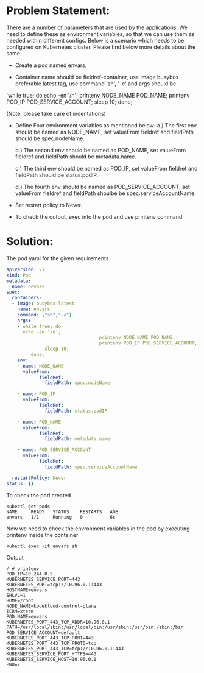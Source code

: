 # **Problem Statement:**
There are a number of parameters that are used by the applications. We need to define these as environment variables, so that we can use them as needed within different configs. Below is a scenario which needs to be configured on Kubernetes cluster. Please find below more details about the same.


- Create a pod named envars.

- Container name should be fieldref-container, use image busybox preferable latest tag, use command 'sh', '-c' and args should be

'while true; do
      echo -en '/n';
                                  printenv NODE_NAME POD_NAME;
                                  printenv POD_IP POD_SERVICE_ACCOUNT;
              sleep 10;
         done;'

(Note: please take care of indentations)

- Define Four environment variables as mentioned below:
    a.) The first env should be named as NODE_NAME, set valueFrom fieldref and fieldPath should be spec.nodeName.

    b.) The second env should be named as POD_NAME, set valueFrom fieldref and fieldPath should be metadata.name.

    c.) The third env should be named as POD_IP, set valueFrom fieldref and fieldPath should be status.podIP.

    d.) The fourth env should be named as POD_SERVICE_ACCOUNT, set valueFrom fieldref and fieldPath shoulbe be spec.serviceAccountName.

- Set restart policy to Never.

- To check the output, exec into the pod and use printenv command.

# **Solution:**

The pod yaml for the given requirements

```yaml
apiVersion: v1
kind: Pod
metadata:
  name: envars
spec:
  containers:
  - image: busybox:latest
    name: envars
    command: ["sh","-c"]
    args:
    - while true; do
      echo -en '/n';
                                  printenv NODE_NAME POD_NAME;
                                  printenv POD_IP POD_SERVICE_ACCOUNT;
              sleep 10;
         done;
    env:
    - name: NODE_NAME
      valueFrom:
            fieldRef:
              fieldPath: spec.nodeName

    - name: POD_IP
      valueFrom: 
            fieldRef:
              fieldPath: status.podIP

    - name: POD_NAME
      valueFrom:
            fieldRef:
              fieldPath: metadata.name

    - name: POD_SERVICE_ACCOUNT
      valueFrom:
            fieldRef:
              fieldPath: spec.serviceAccountName

  restartPolicy: Never
status: {}
```
To check the pod created
```
kubectl get pods
NAME     READY   STATUS    RESTARTS   AGE
envars   1/1     Running   0          6s
```
Now we need to check the envronment variables in the pod by executing printenv inside the container
```
kubectl exec -it envars sh
```
Output

```
/ # printenv
POD_IP=10.244.0.5
KUBERNETES_SERVICE_PORT=443
KUBERNETES_PORT=tcp://10.96.0.1:443
HOSTNAME=envars
SHLVL=1
HOME=/root
NODE_NAME=kodekloud-control-plane
TERM=xterm
POD_NAME=envars
KUBERNETES_PORT_443_TCP_ADDR=10.96.0.1
PATH=/usr/local/sbin:/usr/local/bin:/usr/sbin:/usr/bin:/sbin:/bin
POD_SERVICE_ACCOUNT=default
KUBERNETES_PORT_443_TCP_PORT=443
KUBERNETES_PORT_443_TCP_PROTO=tcp
KUBERNETES_PORT_443_TCP=tcp://10.96.0.1:443
KUBERNETES_SERVICE_PORT_HTTPS=443
KUBERNETES_SERVICE_HOST=10.96.0.1
PWD=/
```